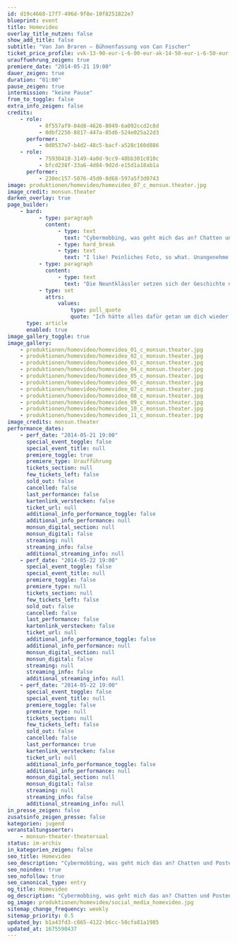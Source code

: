 ```yaml
---
id: d19c4668-17f7-496d-9f8e-10f8251822e7
blueprint: event
title: Homevideo
overlay_title_nutzen: false
show_add_title: false
subtitle: "Von Jan Braren – Bühnenfassung von Can Fischer"
ticket_price_profile: vvk-13-90-eur-i-6-00-eur-ak-14-50-eur-i-6-50-eur
urauffuehrung_zeigen: true
premiere_date: "2014-05-21 19:00"
dauer_zeigen: true
duration: "01:00"
pause_zeigen: true
intermission: "keine Pause"
from_to_toggle: false
extra_info_zeigen: false
credits:
    - role:
          - 8f557af9-04d8-4626-8049-6a092ccd2c8d
          - 0dbf2250-8817-447a-85d6-524e025a22d3
      performer:
          - 0d0537e7-b4d2-48c5-bacf-a528c160d886
    - role:
          - 75930418-3149-4a0d-9cc9-48bb301c010c
          - bfcd238f-33a6-4d84-9d2d-e15d1a18ab1a
      performer:
          - 230ec157-5076-45d0-8d68-597a5f3d0743
image: produktionen/homevideo/homevideo_07_c_monsun.theater.jpg
image_credit: monsun.theater
darken_overlay: true
page_builder:
    - bard:
          - type: paragraph
            content:
                - type: text
                  text: "Cybermobbing, was geht mich das an? Chatten und Posten ist doch ganz normal.\_"
                - type: hard_break
                - type: text
                  text: "I like! Peinliches Foto, so what. Unangenehme Situation, aber lösbar. Aber was tun, wenn es nicht nur unangenehm ist, sondern einem Menschen das Rückgrat bricht? Wenn Dinge auftauchen, die man niemandem zeigen möchte? Die einfach keinen etwas angehen?"
          - type: paragraph
            content:
                - type: text
                  text: "Die Neuntklässler setzen sich der Geschichte des 15-jährigen Jakob auseinander, dessen Leben sich durch ein Video im Internet von einem auf den anderen Tag radikal verändert."
          - type: set
            attrs:
                values:
                    type: pull_quote
                    quote: "Ich hätte alles dafür getan um dich wieder auf die Erde zurückzuholen. Ohne dich macht mein Leben einfach keinen Sinn mehr"
      type: article
      enabled: true
image_gallery_toggle: true
image_gallery:
    - produktionen/homevideo/homevideo_01_c_monsun.theater.jpg
    - produktionen/homevideo/homevideo_02_c_monsun.theater.jpg
    - produktionen/homevideo/homevideo_03_c_monsun.theater.jpg
    - produktionen/homevideo/homevideo_04_c_monsun.theater.jpg
    - produktionen/homevideo/homevideo_05_c_monsun.theater.jpg
    - produktionen/homevideo/homevideo_06_c_monsun.theater.jpg
    - produktionen/homevideo/homevideo_07_c_monsun.theater.jpg
    - produktionen/homevideo/homevideo_08_c_monsun.theater.jpg
    - produktionen/homevideo/homevideo_09_c_monsun.theater.jpg
    - produktionen/homevideo/homevideo_10_c_monsun.theater.jpg
    - produktionen/homevideo/homevideo_11_c_monsun.theater.jpg
image_credits: monsun.theater
performance_dates:
    - perf_date: "2014-05-21 19:00"
      special_event_toggle: false
      special_event_title: null
      premiere_toggle: true
      premiere_type: Uraufführung
      tickets_section: null
      few_tickets_left: false
      sold_out: false
      cancelled: false
      last_performance: false
      kartenlink_verstecken: false
      ticket_url: null
      additional_info_performance_toggle: false
      additional_info_performance: null
      monsun_digital_section: null
      monsun_digital: false
      streaming: null
      streaming_info: false
      additional_streaming_info: null
    - perf_date: "2014-05-22 19:00"
      special_event_toggle: false
      special_event_title: null
      premiere_toggle: false
      premiere_type: null
      tickets_section: null
      few_tickets_left: false
      sold_out: false
      cancelled: false
      last_performance: false
      kartenlink_verstecken: false
      ticket_url: null
      additional_info_performance_toggle: false
      additional_info_performance: null
      monsun_digital_section: null
      monsun_digital: false
      streaming: null
      streaming_info: false
      additional_streaming_info: null
    - perf_date: "2014-05-22 19:00"
      special_event_toggle: false
      special_event_title: null
      premiere_toggle: false
      premiere_type: null
      tickets_section: null
      few_tickets_left: false
      sold_out: false
      cancelled: false
      last_performance: true
      kartenlink_verstecken: false
      ticket_url: null
      additional_info_performance_toggle: false
      additional_info_performance: null
      monsun_digital_section: null
      monsun_digital: false
      streaming: null
      streaming_info: false
      additional_streaming_info: null
in_presse_zeigen: false
zusatsinfo_zeigen_presse: false
kategorien: jugend
veranstaltungsoerter:
    - monsun-theater-theatersaal
status: im-archiv
in_kategorien_zeigen: false
seo_title: Homevideo
seo_description: "Cybermobbing, was geht mich das an? Chatten und Posten ist doch ganz normal.\_I like! Aber was tun, wenn es einem Menschen das Rückgrat bricht?"
seo_noindex: true
seo_nofollow: true
seo_canonical_type: entry
og_title: Homevideo
og_description: "Cybermobbing, was geht mich das an? Chatten und Posten ist doch ganz normal.\_I like! Aber was tun, wenn es einem Menschen das Rückgrat bricht?"
og_image: produktionen/homevideo/social_media_homevideo.jpg
sitemap_change_frequency: weekly
sitemap_priority: 0.5
updated_by: b1a43fd3-c865-4122-b6cc-50cfa81a1985
updated_at: 1675590437
---
```

